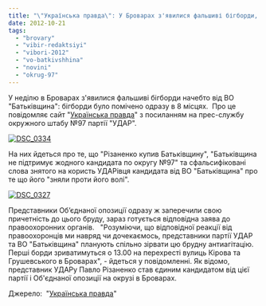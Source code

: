 ```yaml
---
title: "\"Українська правда\": У Броварах з'явилися фальшиві бігборди, що сварять УДАР і \"Батьківщину\""
date: 2012-10-21
tags: 
  - "brovary"
  - "vibir-redaktsiyi"
  - "vibori-2012"
  - "vo-batkivshhina"
  - "novini"
  - "okrug-97"
---
```


У неділю в Броварах з'явилися фальшиві бігборди начебто від ВО "Батьківщина": бігборди було помічено одразу в 8 місцях.  Про це повідомляє сайт "[Українська правда](http://www.pravda.com.ua/news/2012/10/21/6975097/)" з посиланням на прес-службу окружного штабу №97 партії "УДАР".

[![](https://mpz.brovary.org/wp-content/uploads/2012/10/DSC_0334.jpg "DSC_0334")](https://mpz.brovary.org/wp-content/uploads/2012/10/DSC_0334.jpg)

На них йдеться про те, що "Різаненко купив Батьківщину", "Батьківщина не підтримує жодного кандидата по округу №97" та сфальсифіковані слова знятого на користь УДАРівця кандидата від ВО "Батьківщина" про те що його "зняли проти його волі".

[![](https://mpz.brovary.org/wp-content/uploads/2012/10/DSC_0327.jpg "DSC_0327")](https://mpz.brovary.org/wp-content/uploads/2012/10/DSC_0327.jpg)

Представники Об’єднаної опозиції одразу ж заперечили свою причетність до цього бруду, зараз готується відповідна заява до правоохоронних органів.   "Розуміючи, що відповідної реакції від правоохоронців ми навряд чи дочекаємось, представники партії УДАР та ВО "Батьківщина" планують спільно зірвати цю брудну антиагітацію. Перші борди зриватимуться о 13.00 на перехресті вулиць Кірова та Грушевського в Броварах", - йдеться у повідомленні. Як відомо, представник УДАРу Павло Різаненко став єдиним кандидатом від цієї партії і Об'єднаної опозиції на окрузі в Броварах.

Джерело:  "[Українська правда](http://www.pravda.com.ua/news/2012/10/21/6975097/)"
